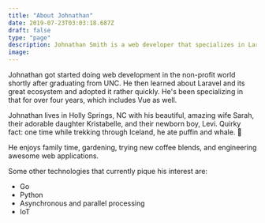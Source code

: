 ```yaml
---
title: "About Johnathan"
date: 2019-07-23T03:03:18.687Z
draft: false
type: "page"
description: Johnathan Smith is a web developer that specializes in Laravel, PHP, Vue, Javascript and more. He works 100% remotely from his home office in North Carolina.
image: 
---
```


Johnathan got started doing web development in the non-profit world shortly after graduating from UNC. He then learned about Laravel and its great ecosystem and adopted it rather quickly. He's been specializing in that for over four years, which includes Vue as well.

Johnathan lives in Holly Springs, NC with his beautiful, amazing wife Sarah, their adorable daughter Kristabelle, and their newborn boy, Levi. Quirky fact: one time while trekking through Iceland, he ate puffin and whale. 🤨

He enjoys family time, gardening, trying new coffee blends, and engineering awesome web applications.

Some other technologies that currently pique his interest are:

- Go
- Python
- Asynchronous and parallel processing
- IoT
